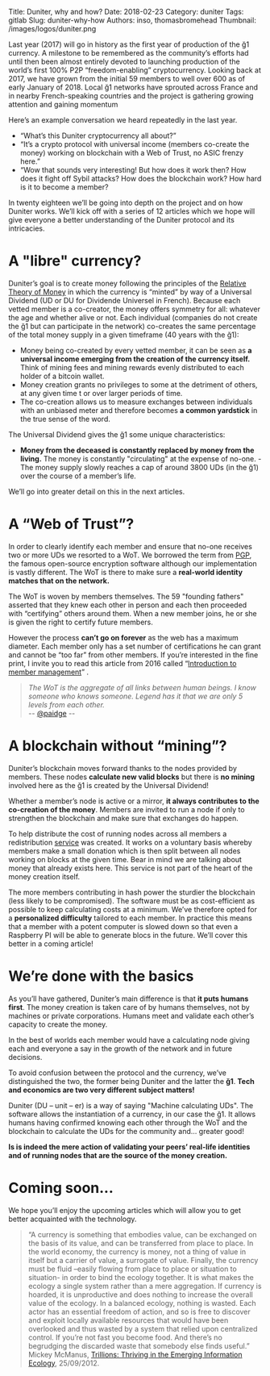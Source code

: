 Title: Duniter, why and how?
Date: 2018-02-23
Category: duniter
Tags: gitlab
Slug: duniter-why-how
Authors: inso, thomasbromehead
Thumbnail: /images/logos/duniter.png

Last year (2017) will go in history as the first year of production of the ğ1 currency. 
A milestone to be remembered as the community’s efforts had until then been almost entirely devoted to launching production of the world’s first 100% P2P “freedom-enabling” cryptocurrency. Looking back at 2017, we have grown from the initial 59 members to well over 600 as of early January of 2018. Local ğ1 networks have sprouted across France and in nearby French-speaking countries and the project is gathering growing attention and gaining momentum

Here’s an example conversation we heard repeatedly in the last year.

- “What’s this Duniter cryptocurrency all about?”  
- “It’s a crypto protocol with universal income (members co-create the money) working on blockchain with a Web of Trust, no ASIC frenzy here.”
- “Wow that sounds very interesting! But how does it work then? How does it fight off Sybil attacks? How does the blockchain work? How hard is it to become a member?

In twenty eighteen we’ll be going into depth on the project and on how Duniter works. We’ll kick off with a series of 12 articles which we hope will give everyone a better understanding of the Duniter protocol and its intricacies.


# A "libre" currency?

Duniter’s goal is to create money following the principles of the [Relative Theory of Money](http://en.trm.creationmonetaire.info/) in which the currency is “minted” by way of a Universal Dividend (UD or DU for Dividende Universel in French). Because each vetted member is a co-creator, the money offers symmetry for all: whatever the age and whether alive or not. Each individual (companies do not create the ğ1 but can participate in the network) co-creates the same percentage of the total money supply in a given timeframe (40 years with the ğ1):

- Money being co-created by every vetted member, it can be seen as **a universal income emerging from the creation of the currency itself.** Think of mining fees and mining rewards evenly distributed to each holder of a bitcoin wallet.
- Money creation grants no privileges to some at the detriment of others, at any given time t or over larger periods of time.
- The co-creation allows us to measure exchanges between individuals with an unbiased meter and therefore becomes **a common yardstick** in the true sense of the word. 

The Universal Dividend gives the ğ1 some unique characteristics:

- **Money from the deceased is constantly replaced by money from the living.** The money is constantly "circulating" at the expense of no-one.
-The money supply slowly reaches a cap of around 3800 UDs (in the ğ1) over the course of a member’s life. 

We’ll go into greater detail on this in the next articles.


# A “Web of Trust”?

In order to clearly identify each member and ensure that no-one receives two or more UDs we resorted to a WoT. We borrowed the term from [PGP](https://fr.wikipedia.org/wiki/Pretty_Good_Privacy), the famous open-source encryption software although our implementation is vastly different. The WoT is there to make sure a **real-world identity matches that on the network.**

The WoT is woven by members themselves. The 59 "founding fathers" asserted that they knew each other in person and each then proceeded with “certifying” others around them. When a new member joins, he or she is given the right to certify future members. 

However the process **can’t go on forever** as the web has a maximum diameter. Each member only has a set number of certifications he can grant and cannot be “too far” from other members. If you’re interested in the fine print, I invite you to read this article from 2016 called “[Introduction to member management](https://duniter.org/fr/introduction-a-la-toile-de-confiance/)” .


> *The WoT is the aggregate of all links between human beings. I know someone who knows someone. Legend has it that we are only 5 levels from each other.*  
-- [@paidge](https://www.youtube.com/watch?v=coFgDw2yH0g)  --

# A blockchain without “mining”?

Duniter’s blockchain moves forward thanks to the nodes provided by members. These nodes **calculate new valid blocks** but there is **no mining** involved here as the ğ1 is created by the Universal Dividend! 

Whether a member’s node is active or a mirror, **it always contributes to the co-creation of the money**. Members are invited to run a node if only to strengthen the blockchain and make sure that exchanges do happen. 

To help distribute the cost of running nodes across all members a redistribution [service](https://remuniter.cgeek.fr/) was created. It works on a voluntary basis whereby members make a small donation which is then split between all nodes working on blocks at the given time. Bear in mind we are talking about money that already exists here. This service is not part of the heart of the money creation itself. 

The more members contributing in hash power the sturdier the blockchain (less likely to be compromised).  The software must be as cost-efficient as possible to keep calculating costs at a minimum. We’ve therefore opted for a **personalized difficulty** tailored to each member. In practice this means that a member with a potent computer is slowed down so that even a Raspberry PI will be able to generate blocs in the future. We’ll cover this better in a coming article!
                                   
# We’re done with the basics 

As you’ll have gathered, Duniter’s main difference is that **it puts humans first**.
The money creation is taken care of by humans themselves, not by machines or private corporations. Humans meet and validate each other’s capacity to create the money. 

In the best of worlds each member would have a calculating node giving each and everyone a say in the growth of the network and in future decisions. 

To avoid confusion between the protocol and the currency, we’ve distinguished the two, the former being Duniter and the latter the **ğ1**. **Tech and economics are two very different subject matters!** 

Duniter (DU – unit – er) is a way of saying "Machine calculating UDs". The software allows the instantiation of a currency, in our case the ğ1. It allows humans having confirmed knowing each other through the WoT and the blockchain to calculate the UDs for the community and… greater good! 

**Is is indeed the mere action of validating your peers’ real-life identities and of running nodes that are the source of the money creation.** 

# Coming soon...

We hope you’ll enjoy the upcoming articles which will allow you to get better acquainted with the technology.  

>“A currency is something that embodies value, can be exchanged on the basis of its value, and can be transferred from place to place. In the world economy, the currency is money, not a thing of value in itself but a carrier of value, a surrogate of value. Finally, the currency must be fluid –easily flowing from place to place or situation to situation- in order to bind the ecology together. It is what makes the ecology a single system rather than a mere aggregation. If currency is hoarded, it is unproductive and does nothing to increase the overall value of the ecology. In a balanced ecology, nothing is wasted. Each actor has an essential freedom of action, and so is free to discover and exploit locally available resources that would have been overlooked and thus wasted by a system that relied upon centralized control. If you’re not fast you become food. And there’s no begrudging the discarded waste that somebody else finds useful.”
Mickey McManus, [Trillions: Thriving in the Emerging Information Ecology](http://trillions.maya.com/), 25/09/2012.

